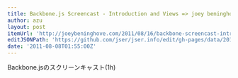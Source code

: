 ```yaml
---
title: Backbone.js Screencast - Introduction and Views => joey beninghove
author: azu
layout: post
itemUrl: 'http://joeybeninghove.com/2011/08/16/backbone-screencast-introduction-views/'
editJSONPath: 'https://github.com/jser/jser.info/edit/gh-pages/data/2011/08/index.json'
date: '2011-08-08T01:55:00Z'
---
```

Backbone.jsのスクリーンキャスト(1h)
